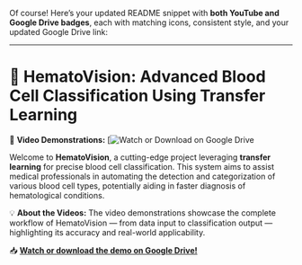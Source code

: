 Of course! Here’s your updated README snippet with **both YouTube and Google Drive badges**, each with matching icons, consistent style, and your updated Google Drive link:

---

# 🧬 **HematoVision: Advanced Blood Cell Classification Using Transfer Learning**

🎥 **Video Demonstrations:**
[![Watch or Download on Google Drive](https://img.shields.io/badge/View-Google%20Drive-34A853?logo=google-drive\&logoColor=white\&style=for-the-badge)

Welcome to **HematoVision**, a cutting-edge project leveraging **transfer learning** for precise blood cell classification. This system aims to assist medical professionals in automating the detection and categorization of various blood cell types, potentially aiding in faster diagnosis of hematological conditions.

💡 **About the Videos:**
The video demonstrations showcase the complete workflow of HematoVision — from data input to classification output — highlighting its accuracy and real-world applicability.

📥 [**Watch or download the demo on Google Drive!**](https://drive.google.com/file/d/1I3pz50eDe-sxCzRlLq1hrzFzjXDGs54l/view?usp=sharing)


